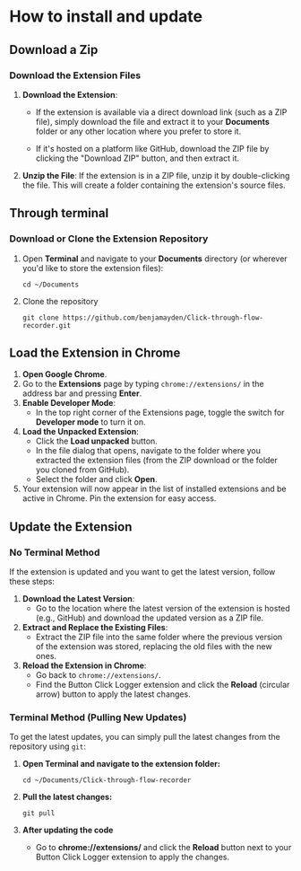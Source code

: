 # How to install and update

## Download a Zip

### Download the Extension Files

1. **Download the Extension**:

   * If the extension is available via a direct download link (such as a ZIP file), simply download the file and extract it to your **Documents** folder or any other location where you prefer to store it.

   * If it's hosted on a platform like GitHub, download the ZIP file by clicking the "Download ZIP" button, and then extract it.

2. **Unzip the File**: If the extension is in a ZIP file, unzip it by double-clicking the file. This will create a folder containing the extension's source files.

## Through terminal

### Download or Clone the Extension Repository

1. Open **Terminal** and navigate to your **Documents** directory (or wherever you'd like to store the extension files):

    `cd ~/Documents`

2. Clone the repository

   `git clone https://github.com/benjamayden/Click-through-flow-recorder.git`

## Load the Extension in Chrome

1. **Open Google Chrome**.  
2. Go to the **Extensions** page by typing `chrome://extensions/` in the address bar and pressing **Enter**.  
3. **Enable Developer Mode**:   
   * In the top right corner of the Extensions page, toggle the switch for **Developer mode** to turn it on.  
4. **Load the Unpacked Extension**:  
   * Click the **Load unpacked** button.  
   * In the file dialog that opens, navigate to the folder where you extracted the extension files (from the ZIP download or the folder you cloned from GitHub).  
   * Select the folder and click **Open**.  
5. Your extension will now appear in the list of installed extensions and be active in Chrome. Pin the extension for easy access.

## Update the Extension 

### No Terminal Method

If the extension is updated and you want to get the latest version, follow these steps:

1. **Download the Latest Version**:  
   * Go to the location where the latest version of the extension is hosted (e.g., GitHub) and download the updated version as a ZIP file.  
2. **Extract and Replace the Existing Files**:  
   * Extract the ZIP file into the same folder where the previous version of the extension was stored, replacing the old files with the new ones.  
3. **Reload the Extension in Chrome**:  
   * Go back to `chrome://extensions/`.  
   * Find the Button Click Logger extension and click the **Reload** (circular arrow) button to apply the latest changes.

### Terminal Method (Pulling New Updates)

To get the latest updates, you can simply pull the latest changes from the repository using `git`:

1. **Open Terminal and navigate to the extension folder:**

    `cd ~/Documents/Click-through-flow-recorder`

2. **Pull the latest changes:**

    `git pull`

3. **After updating the code**

   * Go to **chrome://extensions/** and click the **Reload** button next to your Button Click Logger extension to apply the changes.
